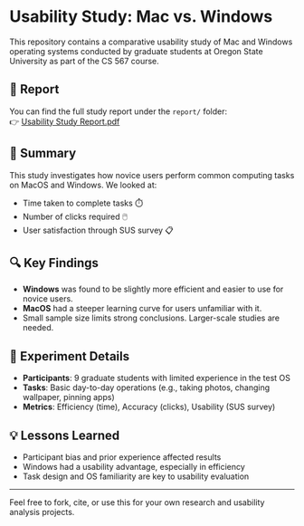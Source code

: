 # Usability Study: Mac vs. Windows

This repository contains a comparative usability study of Mac and Windows operating systems conducted by graduate students at Oregon State University as part of the CS 567 course.

## 📄 Report

You can find the full study report under the `report/` folder:  
👉 [Usability Study Report.pdf](./Usability%20Study%20Report.pdf)

## 📌 Summary

This study investigates how novice users perform common computing tasks on MacOS and Windows. We looked at:
- Time taken to complete tasks ⏱️
- Number of clicks required 🖱️
- User satisfaction through SUS survey 📋

## 🔍 Key Findings

- **Windows** was found to be slightly more efficient and easier to use for novice users.
- **MacOS** had a steeper learning curve for users unfamiliar with it.
- Small sample size limits strong conclusions. Larger-scale studies are needed.

## 🧪 Experiment Details

- **Participants**: 9 graduate students with limited experience in the test OS
- **Tasks**: Basic day-to-day operations (e.g., taking photos, changing wallpaper, pinning apps)
- **Metrics**: Efficiency (time), Accuracy (clicks), Usability (SUS survey)

## 💡 Lessons Learned

- Participant bias and prior experience affected results
- Windows had a usability advantage, especially in efficiency
- Task design and OS familiarity are key to usability evaluation

---

Feel free to fork, cite, or use this for your own research and usability analysis projects.


